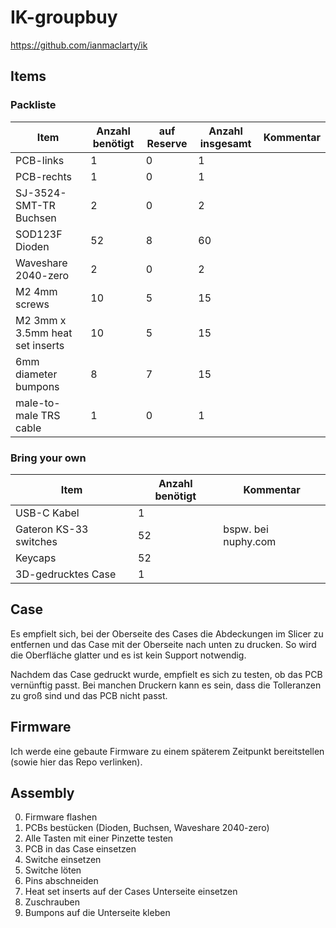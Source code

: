 # IK-groupbuy

https://github.com/ianmaclarty/ik

## Items

### Packliste

| Item                            | Anzahl benötigt | auf Reserve | Anzahl insgesamt | Kommentar |
| ------------------------------- | --------------- | ----------- | ---------------- | --------- |
| PCB-links                       | 1               | 0           | 1                |           |
| PCB-rechts                      | 1               | 0           | 1                |           |
| SJ-3524-SMT-TR Buchsen          | 2               | 0           | 2                |           |
| SOD123F Dioden                  | 52              | 8           | 60               |           |
| Waveshare 2040-zero             | 2               | 0           | 2                |           |
| M2 4mm screws                   | 10              | 5           | 15               |           |
| M2 3mm x 3.5mm heat set inserts | 10              | 5           | 15               |           |
| 6mm diameter bumpons            | 8               | 7           | 15               |           |
| male-to-male TRS cable          | 1               | 0           | 1                |           |

### Bring your own

| Item                   | Anzahl benötigt | Kommentar           |
| ---------------------- | --------------- | ------------------- |
| USB-C Kabel            | 1               |                     |
| Gateron KS-33 switches | 52              | bspw. bei nuphy.com |
| Keycaps                | 52              |                     |
| 3D-gedrucktes Case     | 1               |                     |

## Case

Es empfielt sich, bei der Oberseite des Cases die Abdeckungen im Slicer zu entfernen und das Case mit der Oberseite nach unten zu drucken. So wird die Oberfläche glatter und es ist kein Support notwendig.

Nachdem das Case gedruckt wurde, empfielt es sich zu testen, ob das PCB vernünftig passt.
Bei manchen Druckern kann es sein, dass die Tolleranzen zu groß sind und das PCB nicht passt.

## Firmware

Ich werde eine gebaute Firmware zu einem späterem Zeitpunkt bereitstellen (sowie hier das Repo verlinken).

## Assembly

0. Firmware flashen
1. PCBs bestücken (Dioden, Buchsen, Waveshare 2040-zero)
2. Alle Tasten mit einer Pinzette testen
3. PCB in das Case einsetzen
4. Switche einsetzen
5. Switche löten
6. Pins abschneiden
7. Heat set inserts auf der Cases Unterseite einsetzen
8. Zuschrauben
9. Bumpons auf die Unterseite kleben
